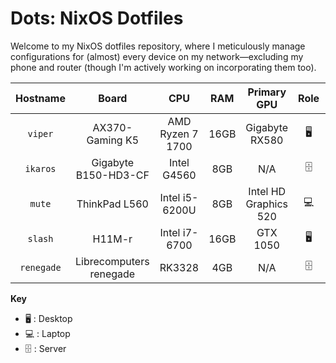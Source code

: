 # Dots: NixOS Dotfiles

Welcome to my NixOS dotfiles repository, where I meticulously manage configurations for (almost) every device on my network—excluding my phone and router (though I'm actively working on incorporating them too).

| Hostname |        Board         |       CPU        | RAM  |      Primary GPU      | Role | OS  | State |
| :------: | :------------------: | :--------------: | :--: | :-------------------: | :--: | :-: | :---: |
| `viper`  |   AX370-Gaming K5    | AMD Ryzen 7 1700 | 16GB |    Gigabyte RX580     |  🖥️  | ❄️  |  ❌   |
| `ikaros` | Gigabyte B150-HD3-CF |   Intel G4560    | 8GB |       N/A        |  🗄️  | ❄️  |  ✅   |
|  `mute`  |    ThinkPad L560     |  Intel i5-6200U  | 8GB  | Intel HD Graphics 520 | 💻️  | ❄️  |  ✅   |
|  `slash`  |    H11M-r     |  Intel i7-6700  | 16GB  | GTX 1050 | 🖥️  | ❄️  |  ✅   |
|  `renegade`  |    Librecomputers renegade     |  RK3328  | 4GB  | N/A | 🗄️  | 🍓  |  ✅   |

**Key**

- 🖥️ : Desktop
- 💻️ : Laptop
- 🗄️ : Server